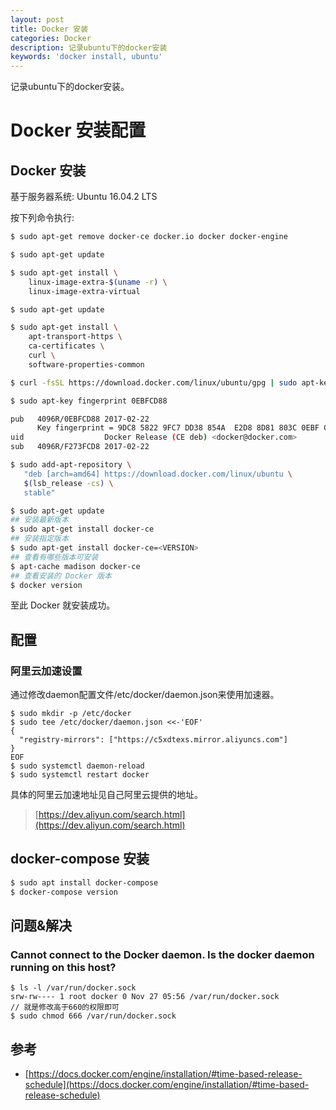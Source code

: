 ```yaml
---
layout: post
title: Docker 安装
categories: Docker
description: 记录ubuntu下的docker安装
keywords: 'docker install, ubuntu'
---
```


记录ubuntu下的docker安装。

# Docker 安装配置

## Docker 安装
基于服务器系统: Ubuntu 16.04.2 LTS

按下列命令执行:
```sh
$ sudo apt-get remove docker-ce docker.io docker docker-engine

$ sudo apt-get update

$ sudo apt-get install \
    linux-image-extra-$(uname -r) \
    linux-image-extra-virtual

$ sudo apt-get update

$ sudo apt-get install \
    apt-transport-https \
    ca-certificates \
    curl \
    software-properties-common

$ curl -fsSL https://download.docker.com/linux/ubuntu/gpg | sudo apt-key add -

$ sudo apt-key fingerprint 0EBFCD88

pub   4096R/0EBFCD88 2017-02-22
      Key fingerprint = 9DC8 5822 9FC7 DD38 854A  E2D8 8D81 803C 0EBF CD88
uid                  Docker Release (CE deb) <docker@docker.com>
sub   4096R/F273FCD8 2017-02-22

$ sudo add-apt-repository \
   "deb [arch=amd64] https://download.docker.com/linux/ubuntu \
   $(lsb_release -cs) \
   stable"

$ sudo apt-get update
## 安装最新版本
$ sudo apt-get install docker-ce
## 安装指定版本
$ sudo apt-get install docker-ce=<VERSION>
## 查看有哪些版本可安装
$ apt-cache madison docker-ce
## 查看安装的 Docker 版本
$ docker version
```
至此 Docker 就安装成功。

## 配置
### 阿里云加速设置
通过修改daemon配置文件/etc/docker/daemon.json来使用加速器。

```
$ sudo mkdir -p /etc/docker
$ sudo tee /etc/docker/daemon.json <<-'EOF'
{
  "registry-mirrors": ["https://c5xdtexs.mirror.aliyuncs.com"]
}
EOF
$ sudo systemctl daemon-reload
$ sudo systemctl restart docker
```
具体的阿里云加速地址见自己阿里云提供的地址。
> [https://dev.aliyun.com/search.html](https://dev.aliyun.com/search.html)

## docker-compose 安装
```sh
$ sudo apt install docker-compose
$ docker-compose version
```

## 问题&解决
### Cannot connect to the Docker daemon. Is the docker daemon running on this host?
```
$ ls -l /var/run/docker.sock
srw-rw---- 1 root docker 0 Nov 27 05:56 /var/run/docker.sock
// 就是修改高于660的权限即可
$ sudo chmod 666 /var/run/docker.sock
```

## 参考
* [https://docs.docker.com/engine/installation/#time-based-release-schedule](https://docs.docker.com/engine/installation/#time-based-release-schedule)
